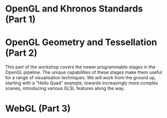 # OpenGL and Khronos Standards (Part 1)


# OpenGL Geometry and Tessellation (Part 2)

This part of the workshop covers the newer programmable stages in the OpenGL pipeline. The unique capabilities of these stages make them useful for a range of visualisation techniques. We will work from the ground up, starting with a "Hello Quad" example, towards increasingly more complex scenes, introducing various GLSL features along the way.

# WebGL (Part 3)
